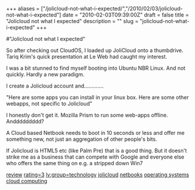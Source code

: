 +++
aliases = ["/jolicloud-not-what-i-expected/","/2010/02/03/jolicloud-not-what-i-expected"]
date = "2010-02-03T09:39:00Z"
draft = false
title = "Jolicloud not what I expected"
description = ""
slug = "jolicloud-not-what-i-expected"
+++

#"Jolicloud not what I expected"


 <p>So after checking out CloudOS, I loaded up JoliCloud onto a thumbdrive. Tariq Krim's quick presentation at Le Web had caught my interest.<p />I was a bit stunned to find myself booting into Ubuntu NBR Linux. And not quickly. Hardly a new paradigm.<p /> I create a Jolicloud account and.............<p />"Here are some apps you can install in your linux box. Here are some other webapps, not specific to Jolicloud"<p />I honestly don't get it. Mozilla Prism to run some web-apps offline. Anddddddddd?<p /> A Cloud based Netbook needs to boot in 10 seconds or less and offer me something new, not just an aggregation of other people's bits.<p />If Jolicloud is HTML5 etc (like Palm Pre) that is a good thing. But it doesn't strike me as a business that can compete with Google and everyone else who offers the same thing on e.g. a stripped down Win7</p>
<p><a href="http://www.loudervoice.com/tags/review" rel="tag">review</a> <a href="http://www.loudervoice.com/tags/rating=3" rel="tag">rating=3</a> <a href="http://www.loudervoice.com/tags/lv:group=technology" rel="tag">lv:group=technology</a> <a href="http://www.loudervoice.com/tags/jolicloud" rel="tag">jolicloud</a> <a href="http://www.loudervoice.com/tags/netbooks" rel="tag">netbooks</a> <a href="http://www.loudervoice.com/tags/operating+systems" rel="tag">operating systems</a> <a href="http://www.loudervoice.com/tags/cloud+computing" rel="tag">cloud computing</a></p>
 